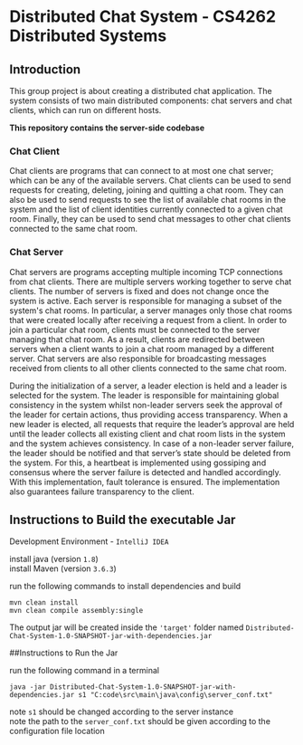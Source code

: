 # Distributed Chat System - CS4262 Distributed Systems

## Introduction 

This group project is about creating a distributed chat application. The system consists of two main distributed components: chat servers and chat clients, which can run on different hosts. <br/> 

**This repository contains the server-side codebase** 

### Chat Client

Chat clients are programs that can connect to at most one chat server; which can be any of the available servers. Chat clients can be used to send requests for creating, deleting, joining and quitting a chat room. They can also be used to send requests to see the list of available chat rooms in the system and the list of client identities currently connected to a given chat room. Finally, they can be used to send chat messages to other chat clients connected to the same chat room. <br/> 

### Chat Server

Chat servers are programs accepting multiple incoming TCP connections from chat clients. There are multiple servers working together to serve chat clients. The number of servers is fixed and does not change once the system is active. Each server is responsible for managing a subset of the system's chat rooms. In particular, a server manages only those chat rooms that were created locally after receiving a request from a client. In order to join a particular chat room, clients must be connected to the server managing that chat room. As a result, clients are redirected between servers when a client wants to join a chat room managed by a different server. Chat servers are also responsible for broadcasting messages received from clients to all other clients connected to the same chat room.   <br/>

During the initialization of a server, a leader election is held and a leader is selected
for the system. The leader is responsible for maintaining global consistency in the
system whilst non-leader servers seek the approval of the leader for certain actions,
thus providing access transparency. When a new leader is elected, all requests that
require the leader’s approval are held until the leader collects all existing client and
chat room lists in the system and the system achieves consistency. In case of a
non-leader server failure, the leader should be notified and that server’s state should
be deleted from the system. For this, a heartbeat is implemented using gossiping and
consensus where the server failure is detected and handled accordingly. With this
implementation, fault tolerance is ensured. The implementation also guarantees
failure transparency to the client. <br/>


## Instructions to Build the executable Jar

Development Environment - `IntelliJ IDEA`

install java (version `1.8`)
\
install Maven (version `3.6.3`)

run the following commands to install dependencies and build 
 
 `mvn clean install `
 \
 `mvn clean compile assembly:single`
 
The output jar will be created inside the `'target'` folder named `Distributed-Chat-System-1.0-SNAPSHOT-jar-with-dependencies.jar`

##Instructions to Run the Jar

run the following command in a terminal 

`java -jar Distributed-Chat-System-1.0-SNAPSHOT-jar-with-dependencies.jar s1 "C:code\src\main\java\config\server_conf.txt"`

note `s1` should be changed according to the server instance
\
note the path to the `server_conf.txt` should be given according to the configuration file location
